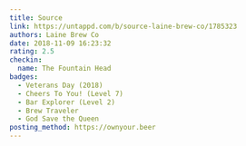 ```yaml
---
title: Source
link: https://untappd.com/b/source-laine-brew-co/1785323
authors: Laine Brew Co
date: 2018-11-09 16:23:32
rating: 2.5
checkin:
  name: The Fountain Head
badges:
  - Veterans Day (2018)
  - Cheers To You! (Level 7)
  - Bar Explorer (Level 2)
  - Brew Traveler
  - God Save the Queen
posting_method: https://ownyour.beer
---
```

